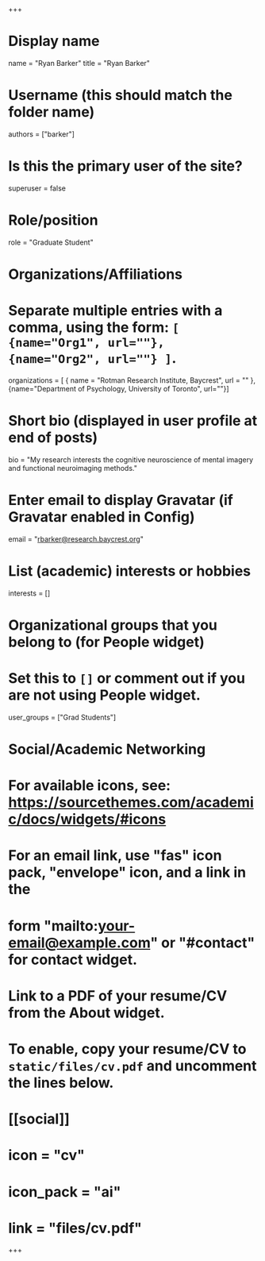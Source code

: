 +++
# Display name
name = "Ryan Barker"
title = "Ryan Barker"

# Username (this should match the folder name)
authors = ["barker"]

# Is this the primary user of the site?
superuser = false

# Role/position
role = "Graduate Student"

# Organizations/Affiliations
#   Separate multiple entries with a comma, using the form: `[ {name="Org1", url=""}, {name="Org2", url=""} ]`.
organizations = [ { name = "Rotman Research Institute, Baycrest", url = "" },
{name="Department of Psychology, University of Toronto", url=""}]

# Short bio (displayed in user profile at end of posts)
bio = "My research interests the cognitive neuroscience of mental imagery and functional neuroimaging methods."

# Enter email to display Gravatar (if Gravatar enabled in Config)
email = "rbarker@research.baycrest.org"

# List (academic) interests or hobbies
interests = []

# Organizational groups that you belong to (for People widget)
#   Set this to `[]` or comment out if you are not using People widget.
user_groups = ["Grad Students"]


# Social/Academic Networking
# For available icons, see: https://sourcethemes.com/academic/docs/widgets/#icons
#   For an email link, use "fas" icon pack, "envelope" icon, and a link in the
#   form "mailto:your-email@example.com" or "#contact" for contact widget.


# Link to a PDF of your resume/CV from the About widget.
# To enable, copy your resume/CV to `static/files/cv.pdf` and uncomment the lines below.
# [[social]]
#   icon = "cv"
#   icon_pack = "ai"
#   link = "files/cv.pdf"

+++